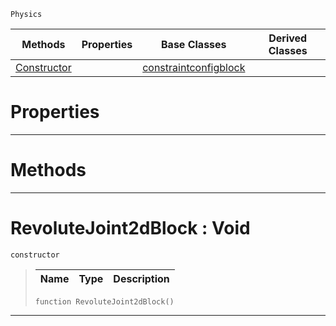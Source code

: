  `Physics`

|Methods|Properties|Base Classes|Derived Classes|
|---|---|---|---|
|[ Constructor](revolutejoint2dblock.md#revolutejoint2dblock-voi)| |[constraintconfigblock](constraintconfigblock.md)| |


 #  Properties


---  
 #  Methods


---  
 #  RevoluteJoint2dBlock : Void

 `constructor`

> 
> |Name|Type|Description|
> |---|---|---|
> ``` lang=cpp, name=Nada
> function RevoluteJoint2dBlock()
> ``` 


---  
 

 